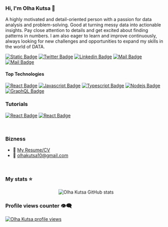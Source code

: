 ### Hi, I'm Olha Kutsa 👋

A highly motivated and detail-oriented person with a
passion for data analysis and problem-solving. Good at
turning messy data into actionable insights. Pay close
attention to details and get excited about finding patterns
in numbers. I am also eager to learn and improve
continuously, always looking for new challenges and
opportunities to expand my skills in the world of DATA.


[![Static Badge](https://img.shields.io/badge/YouTube-e74c3c?style=flat&logo=youtube&logoColor=white&labelColor=e74c3c&link=https%3A%2F%2Fm.youtube.com%2Fwatch%3Fv%3D8ho4Xp-9vqI%26t%3D24s)](https://m.youtube.com/watch?v=8ho4Xp-9vqI&t=24s)
[![Twitter Badge](https://img.shields.io/badge/-@OlhaKutsa-1ca0f1?style=flat&labelColor=1ca0f1&logo=twitter&logoColor=white&link=https://twitter.com/MaksymRudnyi)](https://twitter.com/MaksymRudnyi) 
[![Linkedin Badge](https://img.shields.io/badge/-OlhaKutsa-0e76a8?style=flat&labelColor=0e76a8&logo=linkedin&logoColor=white)](https://www.linkedin.com/in/olha-kutsa-8b2a5a2a2/) 
[![Mail Badge](https://img.shields.io/badge/-OlhaKutsa-e84393?style=flat&labelColor=e84393&logo=instagram&logoColor=white)](https://www.instagram.com/maksym_rudnyi/) 
[![Mail Badge](https://img.shields.io/badge/-OlhaKutsa-c0392b?style=flat&labelColor=c0392b&logo=gmail&logoColor=white)](mailto:olhakutsa10@gmail.com)

#### Top Technologies

[![React Badge](https://img.shields.io/badge/-Python-61DBFB?style=for-the-badge&labelColor=black&logo=react&logoColor=61DBFB)](https://www.python.org/) [![Javascript Badge](https://img.shields.io/badge/-BigQuery-F0DB4F?style=for-the-badge&labelColor=black&logo=javascript&logoColor=F0DB4F)](https://cloud.google.com/bigquery?hl=en) [![Typescript Badge](https://img.shields.io/badge/-Tableau-007acc?style=for-the-badge&labelColor=black&logo=typescript&logoColor=007acc)](https://www.tableau.com/) [![Nodejs Badge](https://img.shields.io/badge/-LookerStudio-3C873A?style=for-the-badge&labelColor=black&logo=node.js&logoColor=3C873A)](https://lookerstudio.google.com/navigation/reporting) [![GraphQL Badge](https://img.shields.io/badge/-GoogleSheets-e535ab?style=for-the-badge&labelColor=black&logo=node.js&logoColor=e535ab)](https://www.google.com/intl/en_en/sheets/about/)

### Tutorials

[![React Badge](https://img.shields.io/badge/-GoogleDataAnalytics-61DBFB?style=for-the-badge&labelColor=black&logo=react&logoColor=61DBFB)](https://www.coursera.org/professional-certificates/google-data-analytics?) 
[![React Badge](https://img.shields.io/badge/-IbmDataAnalyst-61DBFB?style=for-the-badge&labelColor=black&logo=react&logoColor=61DBFB)](https://www.coursera.org/professional-certificates/ibm-data-analyst) 

<br/>

### Bizness
- :paperclip: [My Resume/CV](https://github.com/OlhaKutsa/DataAnalysisPortfolio/blob/main/CV_Kutsa_Olha.pdf)
- :email: olhakutsa10@gmail.com

<br/>

### My stats ⭐

<div align="center">
<img alt="Olha Kutsa GitHub stats" src="https://github-readme-stats.vercel.app/api?username=OlhaKutsa&show_icons=true&theme=transparent"/>
</div>

### Profile views counter 👁️‍🗨️
[![Olha Kutsa profile views](https://u8views.com/api/v1/github/profiles/159557098/views/day-week-month-total-count.svg)](https://u8views.com/github/OlhaKutsa)
